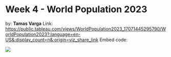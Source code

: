 # Week 4 - World Population 2023

by: **Tamas Varga**
Link: https://public.tableau.com/views/WorldPopulation2023_17071445295790/WorldPopulation2023?:language=en-US&:display_count=n&:origin=viz_share_link
Embed code: <div class='tableauPlaceholder' id='viz1707423019366' style='position: relative'><noscript><a href='#'><img alt=' ' src='https:&#47;&#47;public.tableau.com&#47;static&#47;images&#47;Wo&#47;WorldPopulation2023_17071445295790&#47;WorldPopulation2023&#47;1_rss.png' style='border: none' /></a></noscript><object class='tableauViz'  style='display:none;'><param name='host_url' value='https%3A%2F%2Fpublic.tableau.com%2F' /> <param name='embed_code_version' value='3' /> <param name='site_root' value='' /><param name='name' value='WorldPopulation2023_17071445295790&#47;WorldPopulation2023' /><param name='tabs' value='no' /><param name='toolbar' value='yes' /><param name='static_image' value='https:&#47;&#47;public.tableau.com&#47;static&#47;images&#47;Wo&#47;WorldPopulation2023_17071445295790&#47;WorldPopulation2023&#47;1.png' /> <param name='animate_transition' value='yes' /><param name='display_static_image' value='yes' /><param name='display_spinner' value='yes' /><param name='display_overlay' value='yes' /><param name='display_count' value='yes' /><param name='language' value='en-US' /></object></div>                <script type='text/javascript'>                    var divElement = document.getElementById('viz1707423019366');                    var vizElement = divElement.getElementsByTagName('object')[0];                    vizElement.style.width='1985px';vizElement.style.height='2087px';                    var scriptElement = document.createElement('script');                    scriptElement.src = 'https://public.tableau.com/javascripts/api/viz_v1.js';                    vizElement.parentNode.insertBefore(scriptElement, vizElement);                </script>
